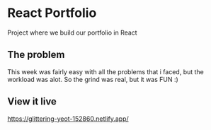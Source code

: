 # React Portfolio
Project where we build our portfolio in React

## The problem
This week was fairly easy with all the problems that i faced, but the workload was alot. So the grind was real, but it was FUN :)

## View it live
https://glittering-yeot-152860.netlify.app/
